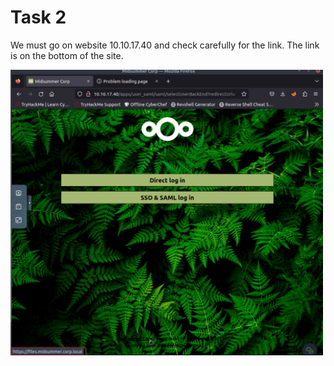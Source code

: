 # Task 2
We must go on website 10.10.17.40 and check carefully for the link. The link is on the bottom of the site.

<img src="./task_2.png" width="500"/>